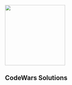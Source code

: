 
<img src="https://i.imgur.com/2LTDqtO.png" width="200px" margin="auto" alt="">
<br>
<h2>CodeWars Solutions</h2>
